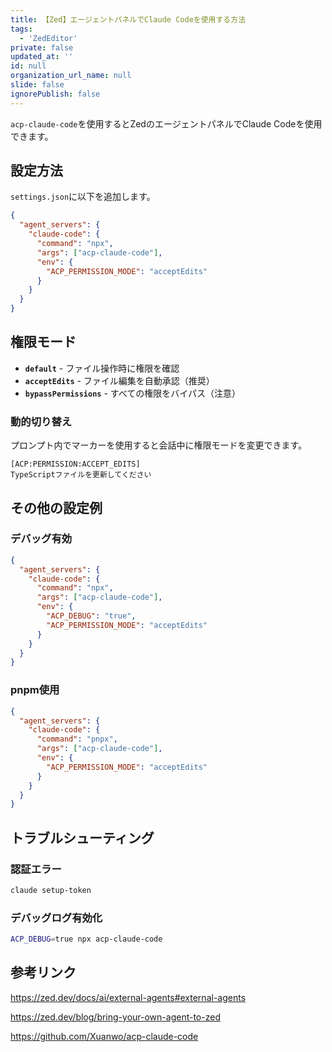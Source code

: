 ```yaml
---
title: 【Zed】エージェントパネルでClaude Codeを使用する方法
tags:
  - 'ZedEditor'
private: false
updated_at: ''
id: null
organization_url_name: null
slide: false
ignorePublish: false
---
```

`acp-claude-code`を使用するとZedのエージェントパネルでClaude Codeを使用できます。

## 設定方法

`settings.json`に以下を追加します。

```json
{
  "agent_servers": {
    "claude-code": {
      "command": "npx",
      "args": ["acp-claude-code"],
      "env": {
        "ACP_PERMISSION_MODE": "acceptEdits"
      }
    }
  }
}
```

## 権限モード

- **`default`** - ファイル操作時に権限を確認
- **`acceptEdits`** - ファイル編集を自動承認（推奨）
- **`bypassPermissions`** - すべての権限をバイパス（注意）

### 動的切り替え

プロンプト内でマーカーを使用すると会話中に権限モードを変更できます。

```
[ACP:PERMISSION:ACCEPT_EDITS]
TypeScriptファイルを更新してください
```

## その他の設定例

### デバッグ有効

```json
{
  "agent_servers": {
    "claude-code": {
      "command": "npx",
      "args": ["acp-claude-code"],
      "env": {
        "ACP_DEBUG": "true",
        "ACP_PERMISSION_MODE": "acceptEdits"
      }
    }
  }
}
```

### pnpm使用

```json
{
  "agent_servers": {
    "claude-code": {
      "command": "pnpx",
      "args": ["acp-claude-code"],
      "env": {
        "ACP_PERMISSION_MODE": "acceptEdits"
      }
    }
  }
}
```

## トラブルシューティング

### 認証エラー

```bash
claude setup-token
```

### デバッグログ有効化

```bash
ACP_DEBUG=true npx acp-claude-code
```

## 参考リンク

https://zed.dev/docs/ai/external-agents#external-agents

https://zed.dev/blog/bring-your-own-agent-to-zed

https://github.com/Xuanwo/acp-claude-code

